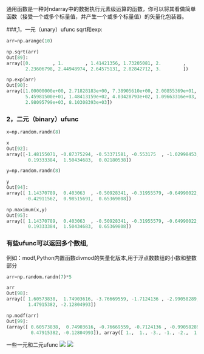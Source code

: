 通用函数是一种对ndarray中的数据执行元素级运算的函数，你可以将其看做简单函数（接受一个或多个标量值，并产生一个或多个标量值）的矢量化包装器。

###,1，一元（unary）ufunc
sqrt和exp:
```py
arr=np.arange(10)

np.sqrt(arr)
Out[89]: 
array([0.        , 1.        , 1.41421356, 1.73205081, 2.        ,
       2.23606798, 2.44948974, 2.64575131, 2.82842712, 3.        ])

np.exp(arr)
Out[90]: 
array([1.00000000e+00, 2.71828183e+00, 7.38905610e+00, 2.00855369e+01,
       5.45981500e+01, 1.48413159e+02, 4.03428793e+02, 1.09663316e+03,
       2.98095799e+03, 8.10308393e+03])
```
### 2，二元（binary）ufunc
```py
x=np.random.randn(8)

x
Out[92]: 
array([-1.48155071, -0.87375294, -0.53371581, -0.553175  , -1.02998453,
        0.19333384,  1.50434683,  0.02180538])

y=np.random.randn(8)

y
Out[94]: 
array([ 1.14370789,  0.403063  , -0.50928341, -0.31955579, -0.64990022,
       -0.42911562,  0.98515691,  0.65369808])

np.maximum(x,y)
Out[95]: 
array([ 1.14370789,  0.403063  , -0.50928341, -0.31955579, -0.64990022,
        0.19333384,  1.50434683,  0.65369808])
```

### 有些ufunc可以返回多个数组,
例如：modf,Python内置函数divmod的矢量化版本,用于浮点数数组的小数和整数部分

```py
arr=np.random.randn(7)*5

arr
Out[98]: 
array([ 1.60573838,  1.74903616, -3.76669559, -1.7124136 , -2.99058289,
        1.47915382, -2.12804993])

np.modf(arr)
Out[99]: 
(array([ 0.60573838,  0.74903616, -0.76669559, -0.7124136 , -0.99058289,
         0.47915382, -0.12804993]), array([ 1.,  1., -3., -1., -2.,  1., -2.]))
```

一些一元和二元ufunc
![](https://github.com/BinGYiZhanG/Python_/blob/master/%E3%80%8A%E5%88%A9%E7%94%A8Python%E8%BF%9B%E8%A1%8C%E6%95%B0%E6%8D%AE%E5%88%86%E6%9E%90%E3%80%8B/Images/07071507.png)
![](https://github.com/BinGYiZhanG/Python_/blob/master/%E3%80%8A%E5%88%A9%E7%94%A8Python%E8%BF%9B%E8%A1%8C%E6%95%B0%E6%8D%AE%E5%88%86%E6%9E%90%E3%80%8B/Images/07071510.png)









